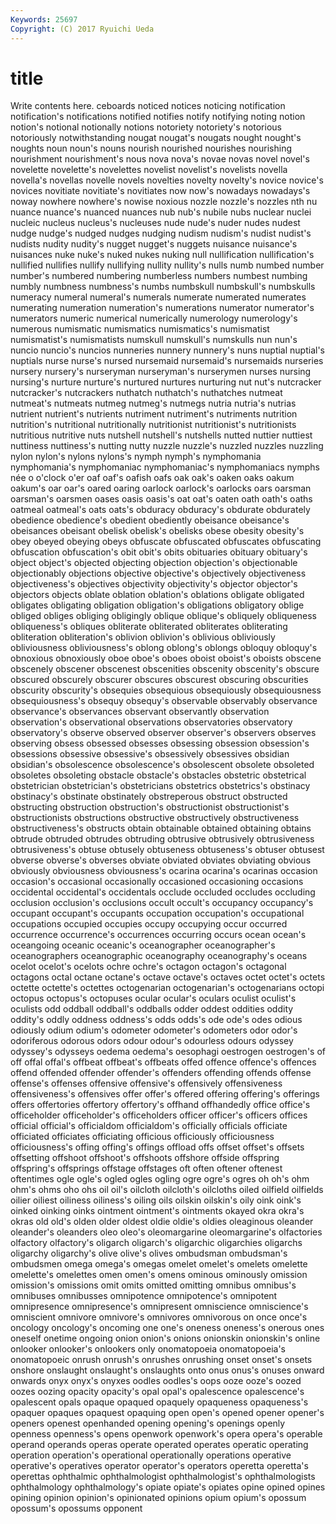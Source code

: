 ```yaml
---
Keywords: 25697 
Copyright: (C) 2017 Ryuichi Ueda
---
```


# title

Write contents here.
ceboards noticed notices noticing notification notification's notifications notified notifies notify
notifying noting notion notion's notional notionally notions notoriety notoriety's notorious
notoriously notwithstanding nougat nougat's nougats nought nought's noughts noun noun's
nouns nourish nourished nourishes nourishing nourishment nourishment's nous nova nova's
novae novas novel novel's novelette novelette's novelettes novelist novelist's novelists
novella novella's novellas novelle novels novelties novelty novelty's novice novice's
novices novitiate novitiate's novitiates now now's nowadays nowadays's noway nowhere
nowhere's nowise noxious nozzle nozzle's nozzles nth nu nuance nuance's
nuanced nuances nub nub's nubile nubs nuclear nuclei nucleic nucleus
nucleus's nucleuses nude nude's nuder nudes nudest nudge nudge's nudged
nudges nudging nudism nudism's nudist nudist's nudists nudity nudity's nugget
nugget's nuggets nuisance nuisance's nuisances nuke nuke's nuked nukes nuking
null nullification nullification's nullified nullifies nullify nullifying nullity nullity's nulls
numb numbed number number's numbered numbering numberless numbers numbest numbing
numbly numbness numbness's numbs numbskull numbskull's numbskulls numeracy numeral numeral's
numerals numerate numerated numerates numerating numeration numeration's numerations numerator numerator's
numerators numeric numerical numerically numerology numerology's numerous numismatic numismatics numismatics's
numismatist numismatist's numismatists numskull numskull's numskulls nun nun's nuncio nuncio's
nuncios nunneries nunnery nunnery's nuns nuptial nuptial's nuptials nurse nurse's
nursed nursemaid nursemaid's nursemaids nurseries nursery nursery's nurseryman nurseryman's nurserymen
nurses nursing nursing's nurture nurture's nurtured nurtures nurturing nut nut's
nutcracker nutcracker's nutcrackers nuthatch nuthatch's nuthatches nutmeat nutmeat's nutmeats nutmeg
nutmeg's nutmegs nutria nutria's nutrias nutrient nutrient's nutrients nutriment nutriment's
nutriments nutrition nutrition's nutritional nutritionally nutritionist nutritionist's nutritionists nutritious nutritive
nuts nutshell nutshell's nutshells nutted nuttier nuttiest nuttiness nuttiness's nutting
nutty nuzzle nuzzle's nuzzled nuzzles nuzzling nylon nylon's nylons nylons's
nymph nymph's nymphomania nymphomania's nymphomaniac nymphomaniac's nymphomaniacs nymphs née o
o'clock o'er oaf oaf's oafish oafs oak oak's oaken oaks
oakum oakum's oar oar's oared oaring oarlock oarlock's oarlocks oars
oarsman oarsman's oarsmen oases oasis oasis's oat oat's oaten oath
oath's oaths oatmeal oatmeal's oats oats's obduracy obduracy's obdurate obdurately
obedience obedience's obedient obediently obeisance obeisance's obeisances obeisant obelisk obelisk's
obelisks obese obesity obesity's obey obeyed obeying obeys obfuscate obfuscated
obfuscates obfuscating obfuscation obfuscation's obit obit's obits obituaries obituary obituary's
object object's objected objecting objection objection's objectionable objectionably objections objective
objective's objectively objectiveness objectiveness's objectives objectivity objectivity's objector objector's objectors
objects oblate oblation oblation's oblations obligate obligated obligates obligating obligation
obligation's obligations obligatory oblige obliged obliges obliging obligingly oblique oblique's
obliquely obliqueness obliqueness's obliques obliterate obliterated obliterates obliterating obliteration obliteration's
oblivion oblivion's oblivious obliviously obliviousness obliviousness's oblong oblong's oblongs obloquy
obloquy's obnoxious obnoxiously oboe oboe's oboes oboist oboist's oboists obscene
obscenely obscener obscenest obscenities obscenity obscenity's obscure obscured obscurely obscurer
obscures obscurest obscuring obscurities obscurity obscurity's obsequies obsequious obsequiously obsequiousness
obsequiousness's obsequy obsequy's observable observably observance observance's observances observant observantly
observation observation's observational observations observatories observatory observatory's observe observed observer
observer's observers observes observing obsess obsessed obsesses obsessing obsession obsession's
obsessions obsessive obsessive's obsessively obsessives obsidian obsidian's obsolescence obsolescence's obsolescent
obsolete obsoleted obsoletes obsoleting obstacle obstacle's obstacles obstetric obstetrical obstetrician
obstetrician's obstetricians obstetrics obstetrics's obstinacy obstinacy's obstinate obstinately obstreperous obstruct
obstructed obstructing obstruction obstruction's obstructionist obstructionist's obstructionists obstructions obstructive obstructively
obstructiveness obstructiveness's obstructs obtain obtainable obtained obtaining obtains obtrude obtruded
obtrudes obtruding obtrusive obtrusively obtrusiveness obtrusiveness's obtuse obtusely obtuseness obtuseness's
obtuser obtusest obverse obverse's obverses obviate obviated obviates obviating obvious
obviously obviousness obviousness's ocarina ocarina's ocarinas occasion occasion's occasional occasionally
occasioned occasioning occasions occidental occidental's occidentals occlude occluded occludes occluding
occlusion occlusion's occlusions occult occult's occupancy occupancy's occupant occupant's occupants
occupation occupation's occupational occupations occupied occupies occupy occupying occur occurred
occurrence occurrence's occurrences occurring occurs ocean ocean's oceangoing oceanic oceanic's
oceanographer oceanographer's oceanographers oceanographic oceanography oceanography's oceans ocelot ocelot's ocelots
ochre ochre's octagon octagon's octagonal octagons octal octane octane's octave
octave's octaves octet octet's octets octette octette's octettes octogenarian octogenarian's
octogenarians octopi octopus octopus's octopuses ocular ocular's oculars oculist oculist's
oculists odd oddball oddball's oddballs odder oddest oddities oddity oddity's
oddly oddness oddness's odds odds's ode ode's odes odious odiously
odium odium's odometer odometer's odometers odor odor's odoriferous odorous odors
odour odour's odourless odours odyssey odyssey's odysseys oedema oedema's oesophagi
oestrogen oestrogen's of off offal offal's offbeat offbeat's offbeats offed
offence offence's offences offend offended offender offender's offenders offending offends
offense offense's offenses offensive offensive's offensively offensiveness offensiveness's offensives offer
offer's offered offering offering's offerings offers offertories offertory offertory's offhand
offhandedly office office's officeholder officeholder's officeholders officer officer's officers offices
official official's officialdom officialdom's officially officials officiate officiated officiates officiating
officious officiously officiousness officiousness's offing offing's offings offload offs offset
offset's offsets offsetting offshoot offshoot's offshoots offshore offside offspring offspring's
offsprings offstage offstages oft often oftener oftenest oftentimes ogle ogle's
ogled ogles ogling ogre ogre's ogres oh oh's ohm ohm's
ohms oho ohs oil oil's oilcloth oilcloth's oilcloths oiled oilfield
oilfields oilier oiliest oiliness oiliness's oiling oils oilskin oilskin's oily
oink oink's oinked oinking oinks ointment ointment's ointments okayed okra
okra's okras old old's olden older oldest oldie oldie's oldies
oleaginous oleander oleander's oleanders oleo oleo's oleomargarine oleomargarine's olfactories olfactory
olfactory's oligarch oligarch's oligarchic oligarchies oligarchs oligarchy oligarchy's olive olive's
olives ombudsman ombudsman's ombudsmen omega omega's omegas omelet omelet's omelets
omelette omelette's omelettes omen omen's omens ominous ominously omission omission's
omissions omit omits omitted omitting omnibus omnibus's omnibuses omnibusses omnipotence
omnipotence's omnipotent omnipresence omnipresence's omnipresent omniscience omniscience's omniscient omnivore omnivore's
omnivores omnivorous on once once's oncology oncology's oncoming one one's
oneness oneness's onerous ones oneself onetime ongoing onion onion's onions
onionskin onionskin's online onlooker onlooker's onlookers only onomatopoeia onomatopoeia's onomatopoeic
onrush onrush's onrushes onrushing onset onset's onsets onshore onslaught onslaught's
onslaughts onto onus onus's onuses onward onwards onyx onyx's onyxes
oodles oodles's oops ooze ooze's oozed oozes oozing opacity opacity's
opal opal's opalescence opalescence's opalescent opals opaque opaqued opaquely opaqueness
opaqueness's opaquer opaques opaquest opaquing open open's opened opener opener's
openers openest openhanded opening opening's openings openly openness openness's opens
openwork openwork's opera opera's operable operand operands operas operate operated
operates operatic operating operation operation's operational operationally operations operative operative's
operatives operator operator's operators operetta operetta's operettas ophthalmic ophthalmologist ophthalmologist's
ophthalmologists ophthalmology ophthalmology's opiate opiate's opiates opine opined opines opining
opinion opinion's opinionated opinions opium opium's opossum opossum's opossums opponent
